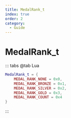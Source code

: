```yaml
---
title: MedalRank_t
index: true
order: 2
category:
  - Guide
---
```


# MedalRank_t
::: tabs
@tab Lua
```lua
MedalRank_t = {
    MEDAL_RANK_NONE = 0x0,
    MEDAL_RANK_BRONZE = 0x1,
    MEDAL_RANK_SILVER = 0x2,
    MEDAL_RANK_GOLD = 0x3,
    MEDAL_RANK_COUNT = 0x4
}
```
:::